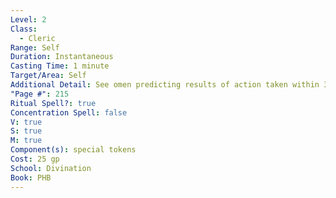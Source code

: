 ```yaml
---
Level: 2
Class:
  - Cleric
Range: Self
Duration: Instantaneous
Casting Time: 1 minute
Target/Area: Self
Additional Detail: See omen predicting results of action taken within 30 minutes.
"Page #": 215
Ritual Spell?: true
Concentration Spell: false
V: true
S: true
M: true
Component(s): special tokens
Cost: 25 gp
School: Divination
Book: PHB
---
```

